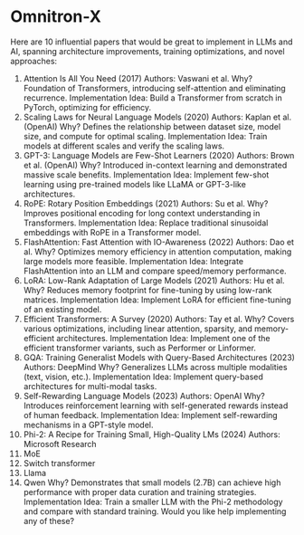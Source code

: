 # Omnitron-X
Here are 10 influential papers that would be great to implement in LLMs and AI, spanning architecture improvements, training optimizations, and novel approaches:
1. Attention Is All You Need (2017)
Authors: Vaswani et al.
Why? Foundation of Transformers, introducing self-attention and eliminating recurrence.
Implementation Idea: Build a Transformer from scratch in PyTorch, optimizing for efficiency.
2. Scaling Laws for Neural Language Models (2020)
Authors: Kaplan et al. (OpenAI)
Why? Defines the relationship between dataset size, model size, and compute for optimal scaling.
Implementation Idea: Train models at different scales and verify the scaling laws.
3. GPT-3: Language Models are Few-Shot Learners (2020)
Authors: Brown et al. (OpenAI)
Why? Introduced in-context learning and demonstrated massive scale benefits.
Implementation Idea: Implement few-shot learning using pre-trained models like LLaMA or GPT-3-like architectures.
4. RoPE: Rotary Position Embeddings (2021)
Authors: Su et al.
Why? Improves positional encoding for long context understanding in Transformers.
Implementation Idea: Replace traditional sinusoidal embeddings with RoPE in a Transformer model.
5. FlashAttention: Fast Attention with IO-Awareness (2022)
Authors: Dao et al.
Why? Optimizes memory efficiency in attention computation, making large models more feasible.
Implementation Idea: Integrate FlashAttention into an LLM and compare speed/memory performance.
6. LoRA: Low-Rank Adaptation of Large Models (2021)
Authors: Hu et al.
Why? Reduces memory footprint for fine-tuning by using low-rank matrices.
Implementation Idea: Implement LoRA for efficient fine-tuning of an existing model.
7. Efficient Transformers: A Survey (2020)
Authors: Tay et al.
Why? Covers various optimizations, including linear attention, sparsity, and memory-efficient architectures.
Implementation Idea: Implement one of the efficient transformer variants, such as Performer or Linformer.
8. GQA: Training Generalist Models with Query-Based Architectures (2023)
Authors: DeepMind
Why? Generalizes LLMs across multiple modalities (text, vision, etc.).
Implementation Idea: Implement query-based architectures for multi-modal tasks.
9. Self-Rewarding Language Models (2023)
Authors: OpenAI
Why? Introduces reinforcement learning with self-generated rewards instead of human feedback.
Implementation Idea: Implement self-rewarding mechanisms in a GPT-style model.
10. Phi-2: A Recipe for Training Small, High-Quality LMs (2024)
Authors: Microsoft Research
11. MoE
12. Switch transformer 
13. Llama
14. Qwen
Why? Demonstrates that small models (2.7B) can achieve high performance with proper data curation and training strategies.
Implementation Idea: Train a smaller LLM with the Phi-2 methodology and compare with standard training.
Would you like help implementing any of these?
